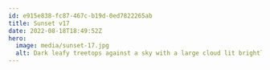 ```yaml
---
id: e915e838-fc87-467c-b19d-0ed7822265ab
title: Sunset v17
date: 2022-08-18T18:49:52Z
hero:
  image: media/sunset-17.jpg
  alt: Dark leafy treetops against a sky with a large cloud lit brightly orange by the setting sun.
---
```

